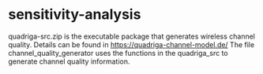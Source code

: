 # sensitivity-analysis
quadriga-src.zip is the executable package that generates wireless channel quality. Details can be found in https://quadriga-channel-model.de/
The file channel_quality_generator uses the functions in the quadriga_src to generate channel quality information. 
